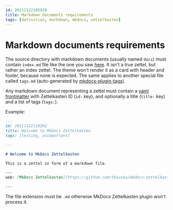 ```yaml
---
id: 20211122195910
title: Markdown documents requirements
tags: [definition, markdown, mkdocs, zettelkasten]
---
```


# Markdown documents requirements

The source directory with markdown documents (usually named `docs`) must contain `index.md` file like the one you saw [here](index.md). It isn't a true zettel, but rather an index zettel. The theme won't render it as a card with header and footer, because none is expected.
The same applies to another special file called `tags.md` (auto-generated by [mkdocs-plugin-tags](https://github.com/jldiaz/mkdocs-plugin-tags)).

Any markdown document representing a zettel must contain a [yaml frontmatter](https://www.mkdocs.org/user-guide/writing-your-docs/#yaml-style-meta-data) with Zettelkasten ID (`id:` key), and optionally a title (`title:` key) and a list of tags (`tags:`).

Example:
```markdown
---
id: 20211122110202
title: Welcome to MkDocs Zettelkasten
tags: [testing, unimportant]

---

# Welcome to MkDocs Zettelkasten

This is a zettel in form of a markdown file.

---
web: [MkDocs Zettelkasten](https://github.com/tbouska/mkdocs-zettelkasten)

---
```
The file extension must be `.md` otherwise MkDocs Zettelkasten plugin won't process it.

